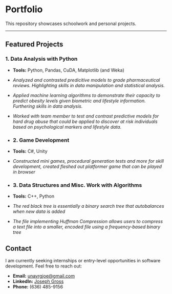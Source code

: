 # **Portfolio**
This repository showcases schoolwork and personal projects.

---

## **Featured Projects**

### 1. **Data Analysis with Python**
- **Tools:** Python, Pandas, CuDA, Matplotlib (and Weka)
- *Analyzed and contrasted predicitive models to grade pharmaceutical reviews.  Highlighting skills in data manipulation and statistical analysis.*
- *Applied machine learning algorithms to demonstrate their capacity to predict obesity levels given biometric and lifestyle information. Furthering skills in data analysis.*
- *Worked with team member to test and contrast predictive models for hard drug abuse that could be applied to discover at risk individuals based on psychological markers and lifestyle data.*

- ### 2. Game Development
- **Tools:** C#, Unity
- *Constructed mini games, procedural generation tests and more for skill development, created fleshed out platformer game that can be played in browser*

- ### 3. Data Structures and Misc. Work with Algorithms
- **Tools:** C++, Python
- *The red black tree is essentially a binary search tree that autobalances when new data is added*
- *The file implementing Huffman Compression allows users to compress a text file into a smaller, encoded file using a frequency-based binary tree*
    

## **Contact**

I am currently seeking internships or entry-level opportunities in software development. Feel free to reach out:

- **Email:** [unavrgjoe@gmail.com](mailto:unavrgjoe@gmail.com)
- **LinkedIn:** [Joseph Gross](www.linkedin.com/in/joseph-gross-a5a07a347)
- **Phone:** (636) 485-9156
